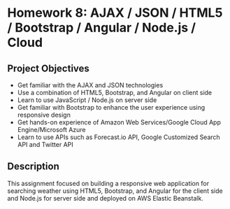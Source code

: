 # Homework 8: AJAX / JSON / HTML5 / Bootstrap / Angular / Node.js / Cloud

## Project Objectives
- Get familiar with the AJAX and JSON technologies
- Use a combination of HTML5, Bootstrap, and Angular on client side
- Learn to use JavaScript / Node.js on server side
- Get familiar with Bootstrap to enhance the user experience using responsive design
- Get hands-on experience of Amazon Web Services/Google Cloud App Engine/Microsoft
Azure
- Learn to use APIs such as Forecast.io API, Google Customized Search API and Twitter
API

## Description
This assignment focused on building a responsive web application for searching weather using HTML5, Bootstrap, and Angular for the client side and Node.js for server side and deployed on AWS Elastic Beanstalk.
